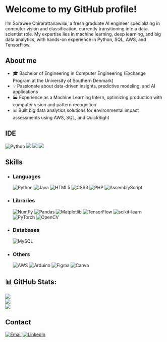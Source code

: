 # Welcome to my GitHub profile!
I’m Sorawee Chirarattanawilai, a fresh graduate AI engineer specializing in computer vision and classification, currently transitioning into a data scientist role. My expertise lies in machine learning, deep learning, and big data analytics, with hands-on experience in Python, SQL, AWS, and TensorFlow.

## About me
- 🎓 Bachelor of Engineering in Computer Engineering (Exchange Program at the University of Southern Denmark)
- 💡 Passionate about data-driven insights, predictive modeling, and AI applications
- 🏭 Experience as a Machine Learning Intern, optimizing production with computer vision and pattern recognition
- 📊 Built big data analytics solutions for environmental impact assessments using AWS, SQL, and QuickSight

## IDE
![Python](https://img.shields.io/badge/python-3670A0?style=for-the-badge&logo=python&logoColor=ffdd54) ![](https://img.shields.io/badge/Arduino_IDE-00979D?style=for-the-badge&logo=arduino&logoColor=white) ![](	https://img.shields.io/badge/Colab-F9AB00?style=for-the-badge&logo=googlecolab&color=525252) ![](https://img.shields.io/badge/VSCode-0078D4?style=for-the-badge&logo=visual%20studio%20code&logoColor=white)

## Skills
- ### Languages
  ![Python](https://img.shields.io/badge/python-3670A0?style=for-the-badge&logo=python&logoColor=ffdd54) ![Java](https://img.shields.io/badge/java-%23ED8B00.svg?style=for-the-badge&logo=openjdk&logoColor=white) ![HTML5](https://img.shields.io/badge/html5-%23E34F26.svg?style=for-the-badge&logo=html5&logoColor=white) ![CSS3](https://img.shields.io/badge/css3-%231572B6.svg?style=for-the-badge&logo=css3&logoColor=white) ![PHP](https://img.shields.io/badge/php-%23777BB4.svg?style=for-the-badge&logo=php&logoColor=white) ![AssemblyScript](https://img.shields.io/badge/assembly%20script-%23000000.svg?style=for-the-badge&logo=assemblyscript&logoColor=white)
- ### Libraries
  ![NumPy](https://img.shields.io/badge/numpy-%23013243.svg?style=for-the-badge&logo=numpy&logoColor=white) ![Pandas](https://img.shields.io/badge/pandas-%23150458.svg?style=for-the-badge&logo=pandas&logoColor=white) ![Matplotlib](https://img.shields.io/badge/Matplotlib-%23ffffff.svg?style=for-the-badge&logo=Matplotlib&logoColor=black) ![TensorFlow](https://img.shields.io/badge/TensorFlow-%23FF6F00.svg?style=for-the-badge&logo=TensorFlow&logoColor=white) ![scikit-learn](https://img.shields.io/badge/scikit--learn-%23F7931E.svg?style=for-the-badge&logo=scikit-learn&logoColor=white) ![PyTorch](https://img.shields.io/badge/PyTorch-%23EE4C2C.svg?style=for-the-badge&logo=PyTorch&logoColor=white) ![OpenCV](https://img.shields.io/badge/opencv-%23white.svg?style=for-the-badge&logo=opencv&logoColor=white)
- ### Databases
  ![MySQL](https://img.shields.io/badge/mysql-4479A1.svg?style=for-the-badge&logo=mysql&logoColor=white) 
- ### Others
  ![AWS](https://img.shields.io/badge/AWS-%23FF9900.svg?style=for-the-badge&logo=amazon-aws&logoColor=white) ![Arduino](https://img.shields.io/badge/-Arduino-00979D?style=for-the-badge&logo=Arduino&logoColor=white) ![Figma](https://img.shields.io/badge/figma-%23F24E1E.svg?style=for-the-badge&logo=figma&logoColor=white) ![Canva](https://img.shields.io/badge/Canva-%2300C4CC.svg?style=for-the-badge&logo=Canva&logoColor=white)

## 📊 GitHub Stats:
![](https://github-readme-stats.vercel.app/api?username=MaySorawee&theme=dark&hide_border=true&include_all_commits=false&count_private=false)<br/>
![](https://nirzak-streak-stats.vercel.app/?user=MaySorawee&theme=dark&hide_border=true)<br/>
![](https://github-readme-stats.vercel.app/api/top-langs/?username=MaySorawee&theme=dark&hide_border=true&include_all_commits=false&count_private=false&layout=compact)


## Contact
[![Email](https://img.shields.io/badge/Gmail-D14836?style=for-the-badge&logo=gmail&logoColor=white)](mailto:maysorawee@gmail.com) [![LinkedIn](https://img.shields.io/badge/LinkedIn-0077B5?style=for-the-badge&logo=linkedin&logoColor=white)](www.linkedin.com/in/sorawee-chirarattanawilai)


